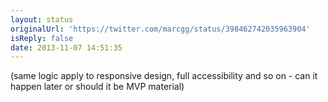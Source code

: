 ```yaml
---
layout: status
originalUrl: 'https://twitter.com/marcgg/status/398462742035963904'
isReply: false
date: 2013-11-07 14:51:35
---
```


(same logic apply to responsive design, full accessibility and so on - can it happen later or should it be MVP material)
